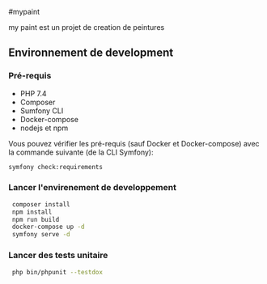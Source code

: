 #mypaint

my paint est un projet de creation de peintures

## Environnement de development

### Pré-requis

* PHP 7.4
* Composer
* Sumfony CLI
* Docker-compose
* nodejs et npm

Vous pouvez vérifier les pré-requis (sauf Docker et Docker-compose) avec la commande suivante (de la CLI Symfony):

```bash
symfony check:requirements
```

### Lancer l'envirenement de developpement
```bash
 composer install
 npm install
 npm run build
 docker-compose up -d
 symfony serve -d
```

### Lancer des tests unitaire
```bash
 php bin/phpunit --testdox
```
